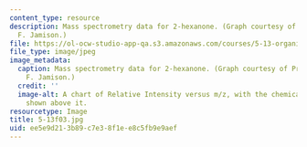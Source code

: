 ```yaml
---
content_type: resource
description: Mass spectrometry data for 2-hexanone. (Graph courtesy of Professor Timothy
  F. Jamison.)
file: https://ol-ocw-studio-app-qa.s3.amazonaws.com/courses/5-13-organic-chemistry-ii-fall-2003/ee5e9d213b89c7e38f1ee8c5fb9e9aef_5-13f03.jpg
file_type: image/jpeg
image_metadata:
  caption: Mass spectrometry data for 2-hexanone. (Graph courtesy of Professor Timothy
    F. Jamison.)
  credit: ''
  image-alt: A chart of Relative Intensity versus m/z, with the chemical structure
    shown above it.
resourcetype: Image
title: 5-13f03.jpg
uid: ee5e9d21-3b89-c7e3-8f1e-e8c5fb9e9aef
---
```

